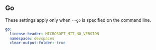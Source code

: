 ## Go

These settings apply only when `--go` is specified on the command line.

``` yaml $(go)
go:
  license-header: MICROSOFT_MIT_NO_VERSION
  namespace: devspaces
  clear-output-folder: true
```
